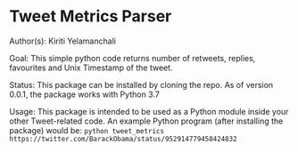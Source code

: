 # Tweet Metrics Parser
Author(s): Kiriti Yelamanchali


Goal:
This simple python code returns number of retweets, replies, favourites and Unix Timestamp of the tweet. 

Status:
This package can be installed by cloning the repo. As of version 0.0.1, the package works with Python 3.7

Usage:
This package is intended to be used as a Python module inside your other Tweet-related code. An example Python program (after installing the package) would be:
```python tweet_metrics https://twitter.com/BarackObama/status/952914779458424832```

